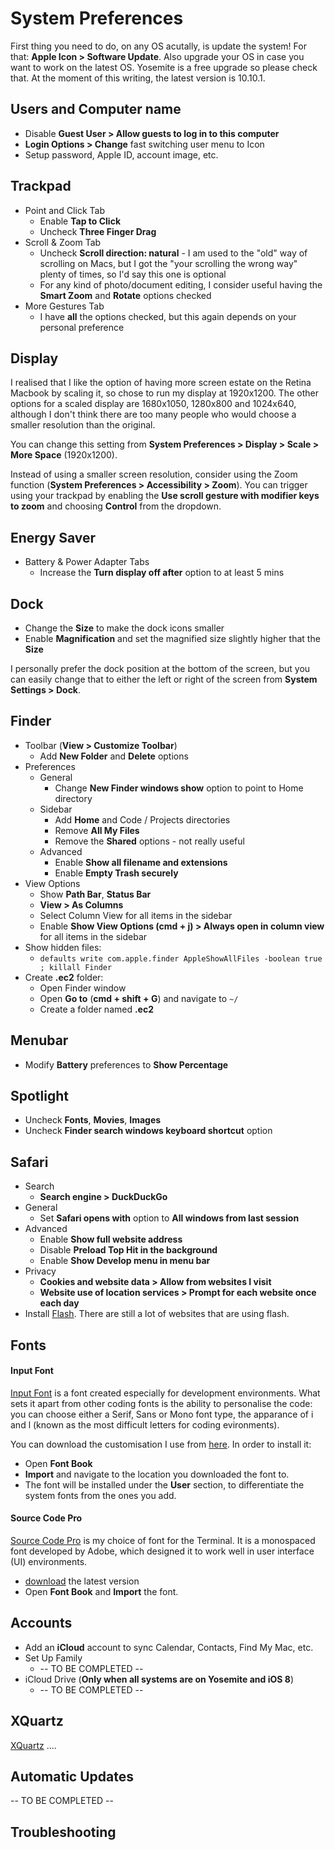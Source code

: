 # System Preferences

First thing you need to do, on any OS acutally, is update the system! For that: **Apple Icon > Software Update**. Also upgrade your OS in case you want to work on the latest OS. Yosemite is a free upgrade so please check that. At the moment of this writing, the latest version is 10.10.1.

## Users and Computer name

* Disable **Guest User > Allow guests to log in to this computer**
* **Login Options > Change** fast switching user menu to Icon
* Setup password, Apple ID, account image, etc.

## Trackpad

* Point and Click Tab
    * Enable **Tap to Click** 
    * Uncheck **Three Finger Drag**
* Scroll & Zoom Tab
    * Uncheck **Scroll direction: natural** - I am used to the "old" way of scrolling on Macs, but I got the "your scrolling the wrong way" plenty of times, so I'd say this one is optional
    * For any kind of photo/document editing, I consider useful having the **Smart Zoom** and **Rotate** options checked
* More Gestures Tab
    * I have **all** the options checked, but this again depends on your personal preference

## Display

I realised that I like the option of having more screen estate on the Retina Macbook by scaling it, so chose to run my display at 1920x1200. The other options for a scaled display are 1680x1050, 1280x800 and 1024x640, although I don't think there are too many people who would choose a smaller resolution than the original. 

You can change this setting from **System Preferences > Display > Scale > More Space** (1920x1200).

Instead of using a smaller screen resolution, consider using the Zoom function (**System Preferences > Accessibility > Zoom**). You can trigger using your trackpad by enabling the **Use scroll gesture with modifier keys to zoom** and choosing **Control** from the dropdown.

## Energy Saver

* Battery & Power Adapter Tabs
    * Increase the **Turn display off after** option to at least 5 mins

## Dock

* Change the **Size** to make the dock icons smaller
* Enable **Magnification** and set the magnified size slightly higher that the **Size**


I personally prefer the dock position at the bottom of the screen, but you can easily change that to either the left or right of the screen from **System Settings > Dock**.

## Finder

* Toolbar (**View > Customize Toolbar**)
    * Add **New Folder** and **Delete** options
* Preferences
    * General
        * Change **New Finder windows show** option to point to Home directory
    * Sidebar
        * Add **Home** and Code / Projects directories
        * Remove **All My Files**
        * Remove the **Shared** options - not really useful
    * Advanced
        * Enable **Show all filename and extensions**
        * Enable **Empty Trash securely**
* View Options
    * Show **Path Bar**, **Status Bar**
    * **View > As Columns**
    * Select Column View for all items in the sidebar
    * Enable **Show View Options (cmd + j) > Always open in column view** for all items in the sidebar
* Show hidden files:
    * `defaults write com.apple.finder AppleShowAllFiles -boolean true ; killall Finder`
* Create **.ec2** folder:
    * Open Finder window
    * Open **Go to**  (**cmd + shift + G**) and navigate to `~/`
    * Create a folder named **.ec2**

## Menubar

* Modify **Battery** preferences to **Show Percentage**

## Spotlight

* Uncheck **Fonts**, **Movies**, **Images**
* Uncheck **Finder search windows keyboard shortcut** option

## Safari

* Search
    * **Search engine > DuckDuckGo**
* General
    * Set **Safari opens with** option to **All windows from last session**
* Advanced
    * Enable **Show full website address**
    * Disable **Preload Top Hit in the background**
    * Enable **Show Develop menu in menu bar**
* Privacy
    * **Cookies and website data > Allow from websites I visit**
    * **Website use of location services > Prompt for each website once each day** 
* Install [Flash](http://get.adobe.com/flashplayer/). There are still a lot of websites that are using flash.

## Fonts

#### Input Font

[Input Font](http://input.fontbureau.com/) is a font created especially for development environments. What sets it apart from other coding fonts is the ability to personalise the code: you can choose either a Serif, Sans or Mono font type, the apparance of i and l (known as the most difficult letters for coding evironments).

You can download the customisation I use from [here](http://input.fontbureau.com/preview/?size=13&language=python&theme=solarized-dark&family=InputSans&width=300&weight=300&line-height=1.2&a=0&g=0&i=topserif&l=serifs_round&zero=0&asterisk=height&braces=straight&preset=sourcecode&customize=please).
In order to install it: 
* Open **Font Book**
* **Import** and navigate to the location you downloaded the font to.
* The font will be installed under the **User** section, to differentiate the system fonts from the ones you add.

#### Source Code Pro

[Source Code Pro](https://github.com/adobe-fonts/source-code-pro/releases/latest) is my choice of font for the Terminal. It is a monospaced font developed by Adobe, which designed it to work well in user interface (UI) environments.

* [download](https://github.com/adobe-fonts/source-code-pro/releases/latest) the latest version
* Open **Font Book** and **Import** the font.

## Accounts

* Add an **iCloud** account to sync Calendar, Contacts, Find My Mac, etc.
* Set Up Family
    * -- TO BE COMPLETED --
* iCloud Drive (**Only when all systems are on Yosemite and iOS 8**)
    * -- TO BE COMPLETED --

## XQuartz

[XQuartz](http://xquartz.macosforge.org/landing/) ....

## Automatic Updates

-- TO BE COMPLETED --

## Troubleshooting










